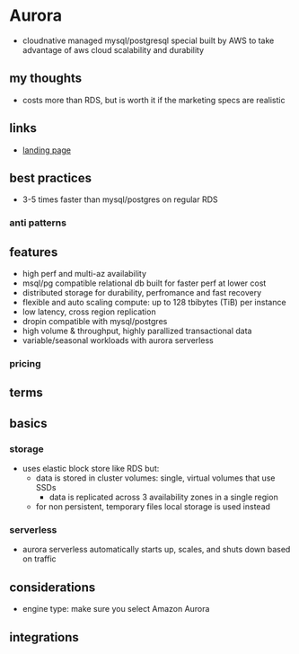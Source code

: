 # Aurora

- cloudnative managed mysql/postgresql special built by AWS to take advantage of aws cloud scalability and durability

## my thoughts

- costs more than RDS, but is worth it if the marketing specs are realistic

## links

- [landing page](https://aws.amazon.com/rds/aurora/?did=ap_card&trk=ap_card)

## best practices

- 3-5 times faster than mysql/postgres on regular RDS

### anti patterns

## features

- high perf and multi-az availability
- msql/pg compatible relational db built for faster perf at lower cost
- distributed storage for durability, perfromance and fast recovery
- flexible and auto scaling compute: up to 128 tbibytes (TiB) per instance
- low latency, cross region replication
- dropin compatible with mysql/postgres
- high volume & throughput, highly parallized transactional data
- variable/seasonal workloads with aurora serverless

### pricing

## terms

## basics

### storage

- uses elastic block store like RDS but:
  - data is stored in cluster volumes: single, virtual volumes that use SSDs
    - data is replicated across 3 availability zones in a single region
  - for non persistent, temporary files local storage is used instead

### serverless

- aurora serverless automatically starts up, scales, and shuts down based on traffic

## considerations

- engine type: make sure you select Amazon Aurora

## integrations
